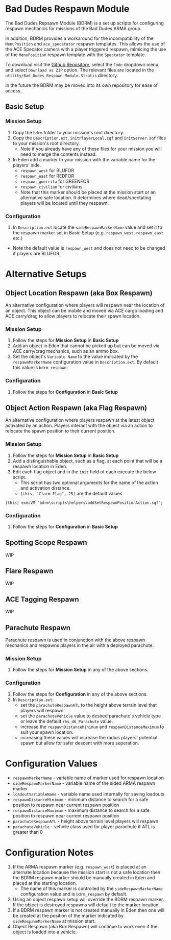 # Bad Dudes Respawn Module

The Bad Dudes Repsawn Module (BDRM) is a set up scripts for configuring respawn mechanics for missions of the Bad Dudes ARMA group.

In addition, BDRM provides a workaround for the incompatibility of the `MenuPosition` and `ace_specatator` respawn templates. This allows the use of the ACE Specator camera with a player triggered respawn, mimicing the use of the `MenuPosition` respawn template with the `Spectator` template.

To download visit the [Github Repository](https://github.com/Oronar/armamissions/tree/feature/bdrm), select the `Code` dropdown menu, and select `Download as ZIP` option. The relevant files are located in the `utility/Bad_Dudes_Respawn_Module.Stratis` directory.

In the future the BDRM may be moved into its own repository for ease of access.

## Basic Setup
### Mission Setup
1. Copy the `bdrm` folder to your mission's root directory.
2. Copy the `Description.ext`, `initPlayerLocal.sqf` and `initServer.sqf` files to your mission's root directory.
    * Note if you already have any of these files for your mission you will need to merge the contents instead.
3. In Eden add a marker to your mission with the variable name for the players' side.
    * `respawn_west` for BLUFOR
    * `respawn_east` for REDFOR
    * `respawn_guerrila` for GREENFOR
    * `respawn_civilian` for civilians
    * Note that this marker should be placed at the mission start or an alternative safe location. It determines where dead/spectating players will be located until they respawn.

### Configuration
1. In `Description.ext` locate the `sideRespawnMarkerName` value and set it to the respawn marker set in Basic Setup (e.g. `respawn_west`, `respawn_east` etc.)
  * Note the default value is `respawn_west` and does not need to be changed if players are BLUFOR.

# Alternative Setups

## Object Location Respawn (aka Box Respawn)
An alternative configuration where players will respawn near the location of an object. This object can be mobile and moved via ACE cargo loading and ACE carry/drag to allow players to relocate their spawn location.

### Mission Setup
1. Follow the steps for **Mission Setup** in **Basic Setup**
2. Add an object in Eden that cannot be picked up but can be moved via ACE carry/crag mechanics, such as an ammo box.
3. Set the object's `Variable Name` to the value indicated by the `respawnMarkerName` configuration value in `Description.ext`. By default this value is `bdrm_respawn`.

### Configuration
1. Follow the steps for **Configuration** in **Basic Setup**
  
## Object Action Respawn (aka Flag Respawn)  
An alternative configuration where players respawn at the latest object activated by an action. Players interact with the object via an action to relocate the spawn position to their current position.

### Mission Setup
1. Follow the steps for **Mission Setup** in **Basic Setup**
2. Add a distinguishable object, such as a flag, at each point that will be a respawn location in Eden.
3. Edit each flag object and in the `init` field of each execute the below script.
    * This script has two optional arguments for the name of the action and activation distance.
    * `[this, "Claim Flag", 25]` are the default values

```[this] execVM "bdrm\scripts\helpers\addSetRespawnPositionAction.sqf";```

### Configuration
1. Follow the steps for **Configuration** in **Basic Setup**

## Spotting Scope Respawn
WIP

## Flare Respawn
WIP

## ACE Tagging Respawn
WIP

## Parachute Respawn
Parachute respawn is used in conjunction with the above respawn mechanics and respawns players in the air with a deployed parachute.

### Mission Setup
1. Follow the steps for **Mission Setup** in any of the above sections.

### Configuration
1. Follow the steps for **Configuration** in any of the above sections.
2. In `Description.ext`:
    * set the `parachuteRespawnATL` to the height above terrain level that players will respawn.
    * set the `parachuteVehicle` value to desired parachute's vehicle type or leave the default `rhs_d6_Parachute` value.
    * increase the `respawnDistanceMinimum` and `respawnDistanceMaximum` to suit your spawn location.
    * increasing these values will increase the radius players' potential spawn but allow for safer descent with more seperation.

# Configuration Values
* `respawnMarkerName` - variable name of marker used for respawn location
* `sideRespawnMarkerName` - variable name of the sided ARMA respawn marker
* `loadoutVariableName` - variable name used internally for saving loadouts
* `respawnDistanceMinimum` - minimum distance to search for a safe position to respawn near current respawn position
* `respawnDistanceMaximum` - maximum distance to search for a safe position to respawn near current respawn position
* `parachuteRespawnATL` - height above terrain level players will respawn
* `parachuteVehicle` - vehicle class used for player parachute if ATL is greater than 0

# Configuration Notes
1. If the ARMA respawn marker (e.g. `respawn_west`) is placed at an alternate location because the mission start is not a safe location then the BDRM respawn marker should be manually created in Eden and placed at the starting location.
    * The name of this marker is controlled by the `sideRespawnMarkerName` configuration value and is `bdrm_respawn` by default.
2. Using an object respawn setup will override the BDRM respawn marker. If the object is destroyed respawns will default to the marker location.
3. If a BDRM respawn marker is not created manually in Eden then one will be created at the position of the marker indicated by `sideRespawnMarkerName` at mission start.
4. Object Respawn (aka Box Respawn) will continue to work even if the object is loaded into a vehicle.
